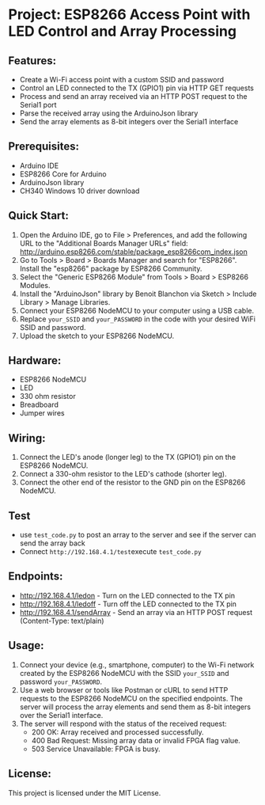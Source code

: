 # Project: ESP8266 Access Point with LED Control and Array Processing

## Features:
- Create a Wi-Fi access point with a custom SSID and password
- Control an LED connected to the TX (GPIO1) pin via HTTP GET requests
- Process and send an array received via an HTTP POST request to the Serial1 port
- Parse the received array using the ArduinoJson library
- Send the array elements as 8-bit integers over the Serial1 interface  

## Prerequisites:
- Arduino IDE
- ESP8266 Core for Arduino
- ArduinoJson library
- CH340 Windows 10 driver download  

## Quick Start:
1. Open the Arduino IDE, go to File > Preferences, and add the following URL to the "Additional Boards Manager URLs" field:
   http://arduino.esp8266.com/stable/package_esp8266com_index.json
2. Go to Tools > Board > Boards Manager and search for "ESP8266". Install the "esp8266" package by ESP8266 Community.
3. Select the "Generic ESP8266 Module" from Tools > Board > ESP8266 Modules.
4. Install the "ArduinoJson" library by Benoit Blanchon via Sketch > Include Library > Manage Libraries.
5. Connect your ESP8266 NodeMCU to your computer using a USB cable.
6. Replace `your_SSID` and `your_PASSWORD` in the code with your desired WiFi SSID and password.
7. Upload the sketch to your ESP8266 NodeMCU.  

## Hardware:
- ESP8266 NodeMCU
- LED
- 330 ohm resistor
- Breadboard
- Jumper wires  

## Wiring:
1. Connect the LED's anode (longer leg) to the TX (GPIO1) pin on the ESP8266 NodeMCU.
2. Connect a 330-ohm resistor to the LED's cathode (shorter leg).
3. Connect the other end of the resistor to the GND pin on the ESP8266 NodeMCU.  

## Test
- use `test_code.py` to post an array to the server and see if the server can send the array back  
- Connect `http://192.168.4.1/test`execute `test_code.py`  

## Endpoints:
- http://192.168.4.1/ledon - Turn on the LED connected to the TX pin
- http://192.168.4.1/ledoff - Turn off the LED connected to the TX pin
- http://192.168.4.1/sendArray - Send an array via an HTTP POST request (Content-Type: text/plain)  

## Usage:
1. Connect your device (e.g., smartphone, computer) to the Wi-Fi network created by the ESP8266 NodeMCU with the SSID `your_SSID` and password `your_PASSWORD`.
2. Use a web browser or tools like Postman or cURL to send HTTP requests to the ESP8266 NodeMCU on the specified endpoints. The server will process the array elements and send them as 8-bit integers over the Serial1 interface.
3. The server will respond with the status of the received request:
   - 200 OK: Array received and processed successfully.
   - 400 Bad Request: Missing array data or invalid FPGA flag value.
   - 503 Service Unavailable: FPGA is busy.  

## License:
This project is licensed under the MIT License.


